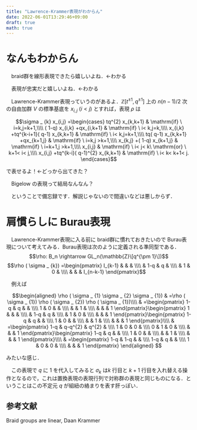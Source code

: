 ```yaml
---
title: "Lawrence-Krammer表現がわからん"
date: 2022-06-01T13:29:46+09:00
draft: true
math: true
---
```


# なんもわからん
　braid群を線形表現できたら嬉しいよね．←わかる

　表現が忠実だと嬉しいよね．←わかる

　Lawrence-Krammer表現っていうのがあるよ．$\mathbb{Z}\left[ t^{\pm 1} ,q^{\pm 1}\right]$ 上の $n(n-1)/2$ 次の自由加群 $V$ の標準基底を $x_{i,j}\ (i < j)$ とすれば，表現 $\rho$ は

$$\sigma _ {k} x_{i,j} =\begin{cases}
tq^{2} x_{k,k+1} & \mathrm{if} \ i=k,j=k+1,\\\\
( 1-q) x_{i,k} +qx_{i,k+1} & \mathrm{if} \ i< k,j=k,\\\\
x_{i,k} +tq^{k-i+1}( q-1) x_{k,k+1} & \mathrm{if} \ i< k,j=k+1,\\\\
tq( q-1) x_{k,k+1} +qx_{k+1,j} & \mathrm{if} \ i=k,j >k+1,\\\\
x_{k,j} +( 1-q) x_{k+1,j} & \mathrm{if} \ i=k+1,j >k+1,\\\\
x_{i,j} & \mathrm{if} \ i< j< k\ \mathrm{or} \ k+1< i< j,\\\\
x_{i,j} +tq^{k-i}( q-1)^{2} x_{k,k+1} & \mathrm{if} \ i< k< k+1< j.
\end{cases}$$

で表せるよ！←どっから出てきた？

　Bigelow の表現って結局なんなん？

　ということで備忘録です．解説じゃないので間違いなどは悪しからず．

# 肩慣らしに Burau表現
　Lawrence-Krammer表現に入る前に braid群に慣れておきたいので Burau表現について考えてみる．Burau表現は次のように定義される準同型である．
$$\rho: B_n \rightarrow GL_n(\mathbb{Z}\[q^{\pm 1}\])$$
$$\rho ( \sigma _ {k}) =\begin{pmatrix}
I_{k-1} &  &  & \\\\
 & 1-q & q & \\\\
 & 1 & 0 & \\\\
 &  &  & I_{n-k-1}
\end{pmatrix}$$

　例えば

$$\begin{aligned}
\rho ( \sigma _ {1} \sigma _ {2} \sigma _ {1}) & =\rho ( \sigma _ {1}) \rho ( \sigma _ {2}) \rho ( \sigma _ {1})\\\\
 & =\begin{pmatrix}
1-q & q &  & \\\\
1 & 0 &  & \\\\
 &  & 1 & \\\\
 &  &  & 1
\end{pmatrix}\begin{pmatrix}
1 &  &  & \\\\
 & 1-q & q & \\\\
 & 1 & 0 & \\\\
 &  &  & 1
\end{pmatrix}\begin{pmatrix}
1-q & q &  & \\\\
1 & 0 &  & \\\\
 &  & 1 & \\\\
 &  &  & 1
\end{pmatrix}\\\\
 & =\begin{pmatrix}
1-q & q-q^{2} & q^{2} & \\\\
1 & 0 & 0 & \\\\
0 & 1 & 0 & \\\\
 &  &  & 1
\end{pmatrix}\begin{pmatrix}
1-q & q &  & \\\\
1 & 0 &  & \\\\
 &  & 1 & \\\\
 &  &  & 1
\end{pmatrix}\\\\
 & =\begin{pmatrix}
1-q & 1-q &  & \\\\
1-q & q &  & \\\\
1 & 0 & 0 & \\\\
 &  &  & 1
\end{pmatrix}
\end{aligned}
$$

みたいな感じ．

　この表現で $q$ に $1$ を代入してみると $\sigma_k$ は$k$ 行目と $k+1$ 行目を入れ替える操作となるので，これは置換表現の表現行列で対称群の表現と同じものになる．ということはこの不定元 $q$ が組紐の絡まりを表す肝っぽい．

## 参考文献

Braid groups are linear, Daan Krammer
